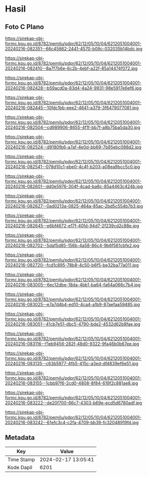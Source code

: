 # Hasil

## Foto C Plano

https://sirekap-obj-formc.kpu.go.id/8782/pemilu/pdpr/62/12/05/10/04/6212051004001-20240216-082351--66c45862-2441-4570-b09c-032035b14bdc.jpg

https://sirekap-obj-formc.kpu.go.id/8782/pemilu/pdpr/62/12/05/10/04/6212051004001-20240216-082410--8a7f7b6e-6c2b-4ebf-a22f-85a14474f072.jpg

https://sirekap-obj-formc.kpu.go.id/8782/pemilu/pdpr/62/12/05/10/04/6212051004001-20240216-082428--b59acd0a-83d4-4a24-9931-98e5917e6ef6.jpg

https://sirekap-obj-formc.kpu.go.id/8782/pemilu/pdpr/62/12/05/10/04/6212051004001-20240216-082445--10fdc1bb-eee2-4641-a379-3f6479077081.jpg

https://sirekap-obj-formc.kpu.go.id/8782/pemilu/pdpr/62/12/05/10/04/6212051004001-20240216-082504--cd989906-8655-4f1f-bb7f-a8b75ba5da30.jpg

https://sirekap-obj-formc.kpu.go.id/8782/pemilu/pdpr/62/12/05/10/04/6212051004001-20240216-082524--d9180fb6-a7af-4e0d-bb69-7b85ebc088d2.jpg

https://sirekap-obj-formc.kpu.go.id/8782/pemilu/pdpr/62/12/05/10/04/6212051004001-20240216-082541--078d10c1-ebe0-4c4f-b203-a08ea9bcc5c0.jpg

https://sirekap-obj-formc.kpu.go.id/8782/pemilu/pdpr/62/12/05/10/04/6212051004001-20240216-082601--dd0e5976-304f-4cad-ba6c-85a4463c424b.jpg

https://sirekap-obj-formc.kpu.go.id/8782/pemilu/pdpr/62/12/05/10/04/6212051004001-20240216-082627--0ad0213a-0825-464a-85ac-2bd5c554b7b3.jpg

https://sirekap-obj-formc.kpu.go.id/8782/pemilu/pdpr/62/12/05/10/04/6212051004001-20240216-082645--e6bf4672-e17f-40fd-94d7-2f239cd2c88e.jpg

https://sirekap-obj-formc.kpu.go.id/8782/pemilu/pdpr/62/12/05/10/04/6212051004001-20240216-082702--5daf5d85-156b-4a58-86c4-9b6f561cbfe2.jpg

https://sirekap-obj-formc.kpu.go.id/8782/pemilu/pdpr/62/12/05/10/04/6212051004001-20240216-082720--fcd1c895-78b8-4c50-b6f5-be32ba77a011.jpg

https://sirekap-obj-formc.kpu.go.id/8782/pemilu/pdpr/62/12/05/10/04/6212051004001-20240216-083005--6ec12dbe-18da-4bb1-ba64-fa64a066c7b4.jpg

https://sirekap-obj-formc.kpu.go.id/8782/pemilu/pdpr/62/12/05/10/04/6212051004001-20240216-083025--e7a7d4b4-ed10-4ca4-a1b9-87aefaa59485.jpg

https://sirekap-obj-formc.kpu.go.id/8782/pemilu/pdpr/62/12/05/10/04/6212051004001-20240216-083051--41cb7e51-dbc5-4790-bde2-4532d62b8fae.jpg

https://sirekap-obj-formc.kpu.go.id/8782/pemilu/pdpr/62/12/05/10/04/6212051004001-20240216-083116--f1eb9456-282f-48d0-9322-9fa46b0b67ee.jpg

https://sirekap-obj-formc.kpu.go.id/8782/pemilu/pdpr/62/12/05/10/04/6212051004001-20240216-083135--c63b5977-4fb5-415c-a3ed-df4839ef6e51.jpg

https://sirekap-obj-formc.kpu.go.id/8782/pemilu/pdpr/62/12/05/10/04/6212051004001-20240216-083155--1cbb97f6-2cd0-4808-8f84-619f2c881ae8.jpg

https://sirekap-obj-formc.kpu.go.id/8782/pemilu/pdpr/62/12/05/10/04/6212051004001-20240216-083222--de20f700-66c7-4303-b69e-ecd5d6780adf.jpg

https://sirekap-obj-formc.kpu.go.id/8782/pemilu/pdpr/62/12/05/10/04/6212051004001-20240216-083242--61efc3c4-c2fa-4709-bb39-fc32048919fd.jpg


## Metadata

| Key        | Value               |
| ---------- | ------------------- |
| Time Stamp | 2024-02-17 13:05:41 |
| Kode Dapil | 6201                |




